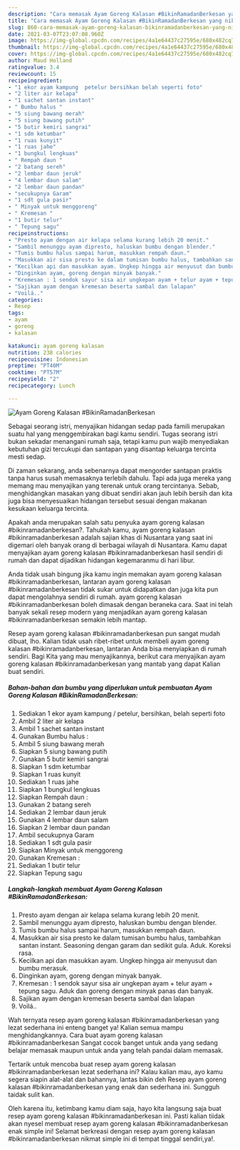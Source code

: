 ```yaml
---
description: "Cara memasak Ayam Goreng Kalasan #BikinRamadanBerkesan yang nikmat Untuk Jualan"
title: "Cara memasak Ayam Goreng Kalasan #BikinRamadanBerkesan yang nikmat Untuk Jualan"
slug: 860-cara-memasak-ayam-goreng-kalasan-bikinramadanberkesan-yang-nikmat-untuk-jualan
date: 2021-03-07T23:07:08.960Z
image: https://img-global.cpcdn.com/recipes/4a1e64437c27595e/680x482cq70/ayam-goreng-kalasan-bikinramadanberkesan-foto-resep-utama.jpg
thumbnail: https://img-global.cpcdn.com/recipes/4a1e64437c27595e/680x482cq70/ayam-goreng-kalasan-bikinramadanberkesan-foto-resep-utama.jpg
cover: https://img-global.cpcdn.com/recipes/4a1e64437c27595e/680x482cq70/ayam-goreng-kalasan-bikinramadanberkesan-foto-resep-utama.jpg
author: Maud Holland
ratingvalue: 3.4
reviewcount: 15
recipeingredient:
- "1 ekor ayam kampung  petelur bersihkan belah seperti foto"
- "2 liter air kelapa"
- "1 sachet santan instant"
- " Bumbu halus "
- "5 siung bawang merah"
- "5 siung bawang putih"
- "5 butir kemiri sangrai"
- "1 sdm ketumbar"
- "1 ruas kunyit"
- "1 ruas jahe"
- "1 bungkul lengkuas"
- " Rempah daun "
- "2 batang sereh"
- "2 lembar daun jeruk"
- "4 lembar daun salam"
- "2 lembar daun pandan"
- "secukupnya Garam"
- "1 sdt gula pasir"
- " Minyak untuk menggoreng"
- " Kremesan "
- "1 butir telur"
- " Tepung sagu"
recipeinstructions:
- "Presto ayam dengan air kelapa selama kurang lebih 20 menit."
- "Sambil menunggu ayam dipresto, haluskan bumbu dengan blender."
- "Tumis bumbu halus sampai harum, masukkan rempah daun."
- "Masukkan air sisa presto ke dalam tumisan bumbu halus, tambahkan santan instant. Seasoning dengan garam dan sedikit gula. Aduk. Koreksi rasa."
- "Kecilkan api dan masukkan ayam. Ungkep hingga air menyusut dan bumbu merasuk."
- "Dinginkan ayam, goreng dengan minyak banyak."
- "Kremesan : 1 sendok sayur sisa air ungkepan ayam + telur ayam + tepung sagu. Aduk dan goreng dengan minyak panas dan banyak."
- "Sajikan ayam dengan kremesan beserta sambal dan lalapan"
- "Voilá.."
categories:
- Resep
tags:
- ayam
- goreng
- kalasan

katakunci: ayam goreng kalasan 
nutrition: 238 calories
recipecuisine: Indonesian
preptime: "PT40M"
cooktime: "PT57M"
recipeyield: "2"
recipecategory: Lunch

---
```



![Ayam Goreng Kalasan #BikinRamadanBerkesan](https://img-global.cpcdn.com/recipes/4a1e64437c27595e/680x482cq70/ayam-goreng-kalasan-bikinramadanberkesan-foto-resep-utama.jpg)

Sebagai seorang istri, menyajikan hidangan sedap pada famili merupakan suatu hal yang menggembirakan bagi kamu sendiri. Tugas seorang istri bukan sekadar menangani rumah saja, tetapi kamu pun wajib menyediakan kebutuhan gizi tercukupi dan santapan yang disantap keluarga tercinta mesti sedap.

Di zaman  sekarang, anda sebenarnya dapat mengorder santapan praktis tanpa harus susah memasaknya terlebih dahulu. Tapi ada juga mereka yang memang mau menyajikan yang terenak untuk orang tercintanya. Sebab, menghidangkan masakan yang dibuat sendiri akan jauh lebih bersih dan kita juga bisa menyesuaikan hidangan tersebut sesuai dengan makanan kesukaan keluarga tercinta. 



Apakah anda merupakan salah satu penyuka ayam goreng kalasan #bikinramadanberkesan?. Tahukah kamu, ayam goreng kalasan #bikinramadanberkesan adalah sajian khas di Nusantara yang saat ini digemari oleh banyak orang di berbagai wilayah di Nusantara. Kamu dapat menyajikan ayam goreng kalasan #bikinramadanberkesan hasil sendiri di rumah dan dapat dijadikan hidangan kegemaranmu di hari libur.

Anda tidak usah bingung jika kamu ingin memakan ayam goreng kalasan #bikinramadanberkesan, lantaran ayam goreng kalasan #bikinramadanberkesan tidak sukar untuk didapatkan dan juga kita pun dapat mengolahnya sendiri di rumah. ayam goreng kalasan #bikinramadanberkesan boleh dimasak dengan beraneka cara. Saat ini telah banyak sekali resep modern yang menjadikan ayam goreng kalasan #bikinramadanberkesan semakin lebih mantap.

Resep ayam goreng kalasan #bikinramadanberkesan pun sangat mudah dibuat, lho. Kalian tidak usah ribet-ribet untuk membeli ayam goreng kalasan #bikinramadanberkesan, lantaran Anda bisa menyiapkan di rumah sendiri. Bagi Kita yang mau menyajikannya, berikut cara menyajikan ayam goreng kalasan #bikinramadanberkesan yang mantab yang dapat Kalian buat sendiri.

<!--inarticleads1-->

##### Bahan-bahan dan bumbu yang diperlukan untuk pembuatan Ayam Goreng Kalasan #BikinRamadanBerkesan:

1. Sediakan 1 ekor ayam kampung / petelur, bersihkan, belah seperti foto
1. Ambil 2 liter air kelapa
1. Ambil 1 sachet santan instant
1. Gunakan  Bumbu halus :
1. Ambil 5 siung bawang merah
1. Siapkan 5 siung bawang putih
1. Gunakan 5 butir kemiri sangrai
1. Siapkan 1 sdm ketumbar
1. Siapkan 1 ruas kunyit
1. Sediakan 1 ruas jahe
1. Siapkan 1 bungkul lengkuas
1. Siapkan  Rempah daun :
1. Gunakan 2 batang sereh
1. Sediakan 2 lembar daun jeruk
1. Gunakan 4 lembar daun salam
1. Siapkan 2 lembar daun pandan
1. Ambil secukupnya Garam
1. Sediakan 1 sdt gula pasir
1. Siapkan  Minyak untuk menggoreng
1. Gunakan  Kremesan :
1. Sediakan 1 butir telur
1. Siapkan  Tepung sagu




<!--inarticleads2-->

##### Langkah-langkah membuat Ayam Goreng Kalasan #BikinRamadanBerkesan:

1. Presto ayam dengan air kelapa selama kurang lebih 20 menit.
1. Sambil menunggu ayam dipresto, haluskan bumbu dengan blender.
1. Tumis bumbu halus sampai harum, masukkan rempah daun.
1. Masukkan air sisa presto ke dalam tumisan bumbu halus, tambahkan santan instant. Seasoning dengan garam dan sedikit gula. Aduk. Koreksi rasa.
1. Kecilkan api dan masukkan ayam. Ungkep hingga air menyusut dan bumbu merasuk.
1. Dinginkan ayam, goreng dengan minyak banyak.
1. Kremesan : 1 sendok sayur sisa air ungkepan ayam + telur ayam + tepung sagu. Aduk dan goreng dengan minyak panas dan banyak.
1. Sajikan ayam dengan kremesan beserta sambal dan lalapan
1. Voilá..




Wah ternyata resep ayam goreng kalasan #bikinramadanberkesan yang lezat sederhana ini enteng banget ya! Kalian semua mampu menghidangkannya. Cara buat ayam goreng kalasan #bikinramadanberkesan Sangat cocok banget untuk anda yang sedang belajar memasak maupun untuk anda yang telah pandai dalam memasak.

Tertarik untuk mencoba buat resep ayam goreng kalasan #bikinramadanberkesan lezat sederhana ini? Kalau kalian mau, ayo kamu segera siapin alat-alat dan bahannya, lantas bikin deh Resep ayam goreng kalasan #bikinramadanberkesan yang enak dan sederhana ini. Sungguh taidak sulit kan. 

Oleh karena itu, ketimbang kamu diam saja, hayo kita langsung saja buat resep ayam goreng kalasan #bikinramadanberkesan ini. Pasti kalian tiidak akan nyesel membuat resep ayam goreng kalasan #bikinramadanberkesan enak simple ini! Selamat berkreasi dengan resep ayam goreng kalasan #bikinramadanberkesan nikmat simple ini di tempat tinggal sendiri,ya!.

